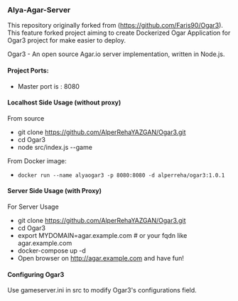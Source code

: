 ### Alya-Agar-Server
This repository originally forked from (https://github.com/Faris90/Ogar3). This feature forked project aiming to create Dockerized Ogar Application for Ogar3 project for make easier to deploy. 

Ogar3 - An open source Agar.io server implementation, written in Node.js.

#### Project Ports:
- Master port is : 8080

#### Localhost Side Usage (without proxy)
From source
- git clone https://github.com/AlperRehaYAZGAN/Ogar3.git
- cd Ogar3 
- node src/index.js --game  
  
From Docker image:
- ``docker run --name alyaogar3 -p 8080:8080 -d alperreha/ogar3:1.0.1``
#### Server Side Usage (with Proxy)
For Server Usage
- git clone https://github.com/AlperRehaYAZGAN/Ogar3.git
- cd Ogar3 
- export MYDOMAIN=agar.example.com # or your fqdn like agar.example.com
- docker-compose up -d 
- Open browser on http://agar.example.com and have fun!

#### Configuring Ogar3
Use gameserver.ini in src to modify Ogar3's configurations field.


